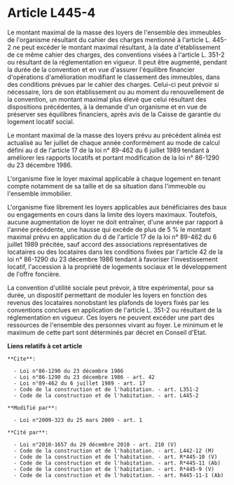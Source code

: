 # Article L445-4

Le montant maximal de la masse des loyers de l'ensemble des immeubles de l'organisme résultant du cahier des charges
mentionné à l'article L. 445-2 ne peut excéder le montant maximal résultant, à la date d'établissement de ce même cahier des
charges, des conventions visées à l'article L. 351-2 ou résultant de la réglementation en vigueur. Il peut être augmenté,
pendant la durée de la convention et en vue d'assurer l'équilibre financier d'opérations d'amélioration modifiant le
classement des immeubles, dans des conditions prévues par le cahier des charges. Celui-ci peut prévoir si nécessaire, lors de
son établissement ou au moment du renouvellement de la convention, un montant maximal plus élevé que celui résultant des
dispositions précédentes, à la demande d'un organisme et en vue de préserver ses équilibres financiers, après avis de la
Caisse de garantie du logement locatif social. 

Le montant maximal de la masse des loyers prévu au précédent alinéa est actualisé au 1er juillet de chaque année conformément
au mode de calcul défini au d de l'article 17 de la loi n° 89-462 du 6 juillet 1989 tendant à améliorer les rapports locatifs
et portant modification de la loi n° 86-1290 du 23 décembre 1986.

L'organisme fixe le loyer maximal applicable à chaque logement en tenant compte notamment de sa taille et de sa situation
dans l'immeuble ou l'ensemble immobilier.

L'organisme fixe librement les loyers applicables aux bénéficiaires des baux ou engagements en cours dans la limite des
loyers maximaux. Toutefois, aucune augmentation de loyer ne doit entraîner, d'une année par rapport à l'année précédente, une
hausse qui excède de plus de 5 % le montant maximal prévu en application du d de l'article 17 de la loi n° 89-462 du 6
juillet 1989 précitée, sauf accord des associations représentatives de locataires ou des locataires dans les conditions
fixées par l'article 42 de la loi n° 86-1290 du 23 décembre 1986 tendant à favoriser l'investissement locatif, l'accession à
la propriété de logements sociaux et le développement de l'offre foncière. 

La convention d'utilité sociale peut prévoir, à titre expérimental, pour sa durée, un dispositif permettant de moduler les
loyers en fonction des revenus des locataires nonobstant les plafonds de loyers fixés par les conventions conclues en
application de l'article L. 351-2 ou résultant de la réglementation en vigueur. Ces loyers ne peuvent excéder une part des
ressources de l'ensemble des personnes vivant au foyer. Le minimum et le maximum de cette part sont déterminés par décret en
Conseil d'Etat.

**Liens relatifs à cet article**

	**Cite**:

	  - Loi n°86-1290 du 23 décembre 1986
	  - Loi n°86-1290 du 23 décembre 1986 - art. 42
	  - Loi n°89-462 du 6 juillet 1989 - art. 17
	  - Code de la construction et de l'habitation. - art. L351-2
	  - Code de la construction et de l'habitation. - art. L445-2

	**Modifié par**:

	  - Loi n°2009-323 du 25 mars 2009 - art. 1

	**Cité par**:

	  - Loi n°2010-1657 du 29 décembre 2010 - art. 210 (V)
	  - Code de la construction et de l'habitation. - art. L442-12 (M)
	  - Code de la construction et de l'habitation. - art. R*445-10 (V)
	  - Code de la construction et de l'habitation. - art. R*445-11 (Ab)
	  - Code de la construction et de l'habitation. - art. R*445-9 (V)
	  - Code de la construction et de l'habitation. - art. R445-11-1 (Ab)
